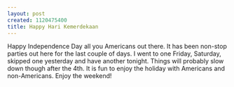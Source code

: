 ```yaml
--- 
layout: post
created: 1120475400
title: Happy Hari Kemerdekaan
---
```

Happy Independence Day all you Americans out there.  It has been non-stop parties out here for the last couple of days.  I went to one Friday, Saturday, skipped one yesterday and have another tonight.  Things will probably slow down though after the 4th.  It is fun to enjoy the holiday with Americans and non-Americans.  Enjoy the weekend!
